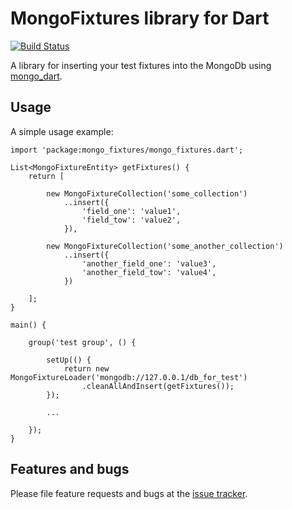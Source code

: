 # MongoFixtures library for Dart

[![Build Status](https://drone.io/github.com/vshushkov/mongo_fixtures/status.png)](https://drone.io/github.com/vshushkov/mongo_fixtures/latest)

A library for inserting your test fixtures into the MongoDb using [mongo_dart](https://pub.dartlang.org/packages/mongo_dart).

## Usage

A simple usage example:

    import 'package:mongo_fixtures/mongo_fixtures.dart';

    List<MongoFixtureEntity> getFixtures() {
        return [

            new MongoFixtureCollection('some_collection')
                ..insert({
                    'field_one': 'value1',
                    'field_tow': 'value2',
                }),

            new MongoFixtureCollection('some_another_collection')
                ..insert({
                    'another_field_one': 'value3',
                    'another_field_tow': 'value4',
                })

        ];
    }

    main() {

        group('test group', () {

            setUp(() {
                return new MongoFixtureLoader('mongodb://127.0.0.1/db_for_test')
                    .cleanAllAndInsert(getFixtures());
            });

            ...

        });
    }

## Features and bugs

Please file feature requests and bugs at the [issue tracker](https://github.com/vshushkov/mongo_fixtures/issues).
